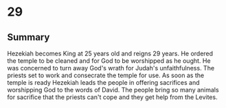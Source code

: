 # 29

## Summary
Hezekiah becomes King at 25 years old and reigns 29 years.
He ordered the temple to be cleaned and for God to be worshipped as he ought. He was concerned to turn away God's wrath for Judah's unfaithfulness.
The priests set to work and consecrate the temple for use.
As soon as the temple is ready Hezekiah leads the people in offering sacrifices and worshipping God to the words of David. The people bring so many animals for sacrifice that the priests can't cope and they get help from the Levites.
